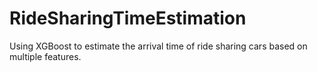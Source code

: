 # RideSharingTimeEstimation
Using XGBoost to estimate the arrival time of ride sharing cars based on multiple features.
